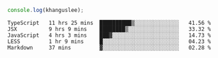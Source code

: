```js
console.log(khanguslee);
```

<!--START_SECTION:waka-->
```text
TypeScript   11 hrs 25 mins  ██████████▒░░░░░░░░░░░░░░   41.56 % 
JSX          9 hrs 9 mins    ████████▒░░░░░░░░░░░░░░░░   33.32 % 
JavaScript   4 hrs 3 mins    ███▓░░░░░░░░░░░░░░░░░░░░░   14.73 % 
LESS         1 hr 9 mins     █░░░░░░░░░░░░░░░░░░░░░░░░   04.23 % 
Markdown     37 mins         ▓░░░░░░░░░░░░░░░░░░░░░░░░   02.28 % 
```
<!--END_SECTION:waka-->

<!--
**khanguslee/khanguslee** is a ✨ _special_ ✨ repository because its `README.md` (this file) appears on your GitHub profile.

Here are some ideas to get you started:

- 🔭 I’m currently working on ...
- 🌱 I’m currently learning ...
- 👯 I’m looking to collaborate on ...
- 🤔 I’m looking for help with ...
- 💬 Ask me about ...
- 📫 How to reach me: ...
- 😄 Pronouns: ...
- ⚡ Fun fact: ...
-->
